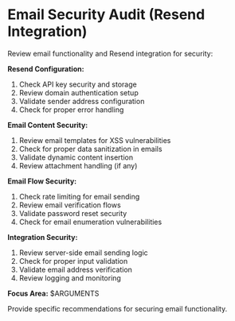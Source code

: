 # Email Security Audit (Resend Integration)

Review email functionality and Resend integration for security:

**Resend Configuration:**

1. Check API key security and storage
2. Review domain authentication setup
3. Validate sender address configuration
4. Check for proper error handling

**Email Content Security:**

1. Review email templates for XSS vulnerabilities
2. Check for proper data sanitization in emails
3. Validate dynamic content insertion
4. Review attachment handling (if any)

**Email Flow Security:**

1. Check rate limiting for email sending
2. Review email verification flows
3. Validate password reset security
4. Check for email enumeration vulnerabilities

**Integration Security:**

1. Review server-side email sending logic
2. Check for proper input validation
3. Validate email address verification
4. Review logging and monitoring

**Focus Area:** $ARGUMENTS

Provide specific recommendations for securing email functionality.
